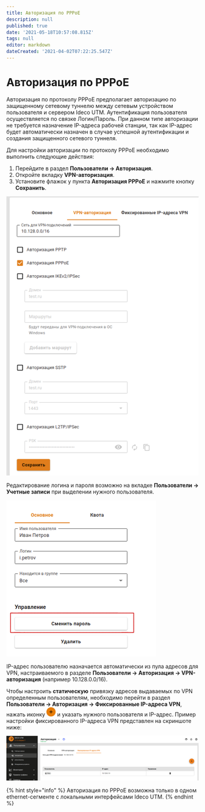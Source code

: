 ```yaml
---
title: Авторизация по PPPoE
description: null
published: true
date: '2021-05-18T10:57:08.815Z'
tags: null
editor: markdown
dateCreated: '2021-04-02T07:22:25.547Z'
---
```


# Авторизация по PPPoE

Авторизация по протоколу PPPoE предполагает авторизацию по защищенному сетевому туннелю между сетевым устройством пользователя и сервером Ideco UTM. Аутентификация пользователя осуществляется по связке Логин/Пароль. При данном типе авторизации не требуется назначение IP-адреса рабочей станции, так как IP-адрес будет автоматически назначен в случае успешной аутентификации и создания защищенного сетевого туннеля.

Для настройки авторизации по протоколу PPPoE необходимо выполнить следующие действия: 

1. Перейдите в раздел **Пользователи -&gt; Авторизация**. 
2. Откройте вкладку **VPN-авторизация**. 
3. Установите флажок у пункта **Авторизация PPPoE** и нажмите кнопку **Сохранить**.

![](../../.gitbook/assets/pppoe.png)

Редактирование логина и пароля возможно на вкладке **Пользователи -&gt; Учетные записи** при выделении нужного пользователя.

![](../../.gitbook/assets/change_pass.png)

IP-адрес пользователю назначается автоматически из пула адресов для VPN, настраиваемого в разделе **Пользователи -&gt; Авторизация -&gt; VPN-авторизация** \(например 10.128.0.0/16\).

Чтобы настроить **статическую** привязку адресов выдаваемых по VPN определенным пользователям, необходимо перейти в раздел **Пользователи -&gt; Авторизация -&gt; Фиксированные IP-адреса VPN**, нажать иконку ![ok\_with\_icon.png](../../.gitbook/assets/ok_with_icon.png) и указать нужного пользователя и IP-адрес. Пример настройки фиксированного IP-адреса VPN представлен на скриншоте ниже:

![](../../.gitbook/assets/fixip.png)

{% hint style="info" %}
Авторизация по PPPoE возможна только в одном ethernet-сегменте с локальными интерфейсами Ideco UTM. 
{% endhint %}

